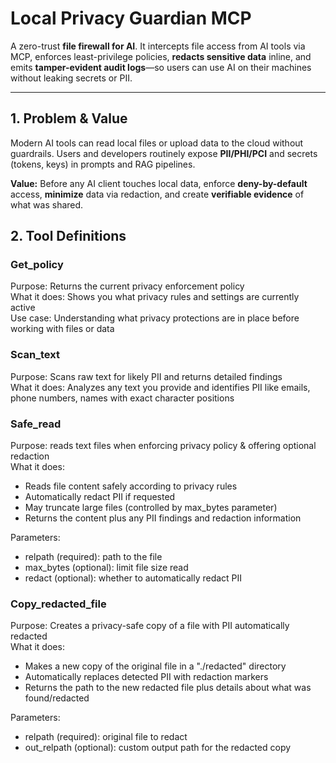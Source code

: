 # Local Privacy Guardian MCP

A zero-trust **file firewall for AI**. It intercepts file access from AI tools via MCP, enforces least-privilege policies, **redacts sensitive data** inline, and emits **tamper-evident audit logs**—so users can use AI on their machines without leaking secrets or PII.

---

## 1. Problem & Value
Modern AI tools can read local files or upload data to the cloud without guardrails. Users and developers routinely expose **PII/PHI/PCI** and secrets (tokens, keys) in prompts and RAG pipelines.

**Value:** Before any AI client touches local data, enforce **deny-by-default** access, **minimize** data via redaction, and create **verifiable evidence** of what was shared.
## 2. Tool Definitions
### Get_policy
Purpose: Returns the current privacy enforcement policy <br>
What it does: Shows you what privacy rules and settings are currently active <br>
Use case: Understanding what privacy protections are in place before working with files or data

### Scan_text
Purpose: Scans raw text for likely PII and returns detailed findings <br>
What it does: Analyzes any text you provide and identifies PII like emails, phone numbers, names with exact character positions <br>

### Safe_read
Purpose: reads text files when enforcing privacy policy & offering optional redaction <br>
What it does: 
- Reads file content safely according to privacy rules <br>
- Automatically redact PII if requested
- May truncate large files (controlled by max_bytes parameter)
- Returns the content plus any PII findings and redaction information

Parameters:
- relpath (required): path to the file
- max_bytes (optional): limit file size read
- redact (optional): whether to automatically redact PII

### Copy_redacted_file
Purpose: Creates a privacy-safe copy of a file with PII automatically redacted <br>
What it does:
- Makes a new copy of the original file in a "./redacted" directory
- Automatically replaces detected PII with redaction markers
- Returns the path to the new redacted file plus details about what was found/redacted <br>

Parameters:
- relpath (required): original file to redact
- out_relpath (optional): custom output path for the redacted copy
